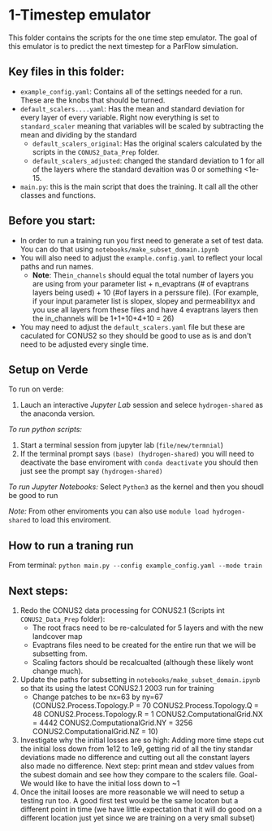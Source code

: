 # 1-Timestep emulator

This folder contains the scripts for the one time step emulator. The goal of this emulator is to predict the next timestep for a ParFlow simulation. 

## Key files in this folder: 
- `example_config.yaml`: Contains all of the settings needed for a run. These are the knobs that should be turned.
- `default_scalers....yaml`: Has the mean and standard deviation for every layer of every variable. Right now everything is set to `standard_scaler` meaning that variables will be scaled by subtracting the mean and dividing by the standard
    - `default_scalers_original`: Has the original scalers calculated by the scripts in the `CONUS2_Data_Prep` folder.
    - `default_scalers_adjusted`: changed the standard deviation to 1 for all of the layers where the standard devaition was 0 or something <1e-15.
- `main.py`: this is the main script that does the training. It call all the other classes and functions.

## Before you start: 
- In order to run a training run you first need to generate a set of test data. You can do that using `notebooks/make_subset_domain.ipynb`
- You will also need to adjust the `example.config.yaml` to reflect your local paths and run names.
    - **Note**: The`in_channels` should equal the total number of layers you are using from your parameter list + n_evaptrans (# of evaptrans layers being used) + 10 (#of layers in a perssure file). (For example, if your input parameter list is slopex, slopey and permeabilityx and you use all layers from these files and have 4 evaptrans layers  then the in_channels will be 1+1+10+4+10 = 26)
- You may need to adjust the `default_scalers.yaml` file but these are caculated for CONUS2 so they should be good to use as is and don't need to be adjusted every single time. 

## Setup on Verde
To run on verde: 
1. Lauch an interactive *Jupyter Lab* session and selece `hydrogen-shared` as the anaconda version.

*To run python scripts:* 
1. Start a terminal session from jupyter lab (`file/new/termnial`)
2. If the terminal prompt says `(base) (hydrogen-shared)` you will need to deactivate the base enviroment with `conda deactivate` you should then just see the prompt say `(hydrogen-shared)`

*To run Jupyter Notebooks:* 
Select `Python3` as the kernel and then you shoudl be good to run

*Note:* From other enviroments you can also use `module load hydrogen-shared` to load this enviroment. 

## How to run a traning run
From terminal: `python main.py --config example_config.yaml --mode train`

## Next steps: 
1. Redo the CONUS2 data processing for CONUS2.1 (Scripts int `CONUS2_Data_Prep` folder):
    - The root fracs need to be re-calculated for 5 layers and with the new landcover map
    - Evaptrans files need to be created for the entire run that we will be subsetting from.
    - Scaling factors should be recalcualted (although these likely wont change much).
2.  Update the paths for subsetting in  `notebooks/make_subset_domain.ipynb` so that its using the latest CONUS2.1 2003 run for training
    - Change patches to be nx=63 by ny=67  (CONUS2.Process.Topology.P = 70
CONUS2.Process.Topology.Q = 48
CONUS2.Process.Topology.R = 1
CONUS2.ComputationalGrid.NX = 4442
CONUS2.ComputationalGrid.NY = 3256
CONUS2.ComputationalGrid.NZ = 10)
4. Investigate why the initial losses are so high: Adding more time steps cut the initial loss down from 1e12 to 1e9, getting rid of all the tiny standar deviations made no difference and cutting out all the constant layers also made no difference. Next step: print mean and stdev values from the subest domain and see how they compare to the scalers file. Goal- We would like to have the initial loss down to ~1
5. Once the initail looses are more reasonable we will need to setup a testing run too. A good first test would be the same locaton but a different point in time (we have little expectation that it will do good on a different location just yet since we are training on a very small subset)
